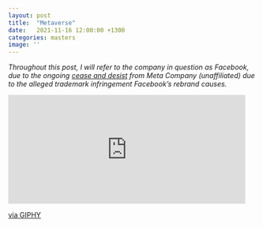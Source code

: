 ```yaml
---
layout: post
title:  "Metaverse"
date:   2021-11-16 12:00:00 +1300
categories: masters
image: ''
---
```


*Throughout this post, I will refer to the company in question as Facebook, due to the ongoing [cease and desist](https://meta.company/) from Meta Company (unaffiliated) due to the alleged trademark infringement Facebook’s rebrand causes.*

<iframe src="https://giphy.com/embed/yJu2jIQZgPubm" width="480" height="221" frameBorder="0" class="giphy-embed" allowFullScreen></iframe><p><a href="https://giphy.com/gifs/lucille-bluth-banana-oblivious-yJu2jIQZgPubm">via GIPHY</a></p>
